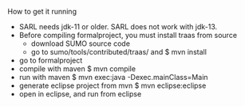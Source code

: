 How to get it running

- SARL needs jdk-11 or older. SARL does not work with jdk-13.
- Before compiling formalproject, you must install traas from source
  - download SUMO source code
  - go to sumo/tools/contributed/traas/ and
      $ mvn install
- go to formalproject
- compile with maven
      $ mvn compile
- run with maven
      $ mvn exec:java -Dexec.mainClass=Main 
- generate eclipse project from mvn
      $ mvn eclipse:eclipse
- open in eclipse, and run from eclipse
